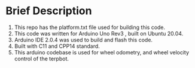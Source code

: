 # Brief Description
1. This repo has the platform.txt file used for building this code.
2. This code was written for Arduino Uno Rev3 , built on Ubuntu 20.04.
3. Arduino IDE 2.0.4 was used to build and flash this code.
4. Built with C11 and CPP14 standard.
5. This arduino codebase is used for wheel odometry, and wheel velocity control of the terpbot.
